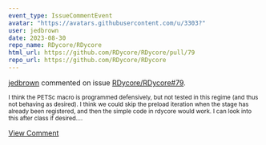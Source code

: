 ```yaml
---
event_type: IssueCommentEvent
avatar: "https://avatars.githubusercontent.com/u/3303?"
user: jedbrown
date: 2023-08-30
repo_name: RDycore/RDycore
html_url: https://github.com/RDycore/RDycore/pull/79
repo_url: https://github.com/RDycore/RDycore
---
```


<a href='https://github.com/jedbrown' target='_blank'>jedbrown</a> commented on issue <a href='https://github.com/RDycore/RDycore/pull/79' target='_blank'>RDycore/RDycore#79</a>.

<small>I think the PETSc macro is programmed defensively, but not tested in this regime (and thus not behaving as desired). I think we could skip the preload iteration when the stage has already been registered, and then the simple code in rdycore would work. I can look into this after class if desired....</small>

<a href='https://github.com/RDycore/RDycore/pull/79' target='_blank'>View Comment</a>